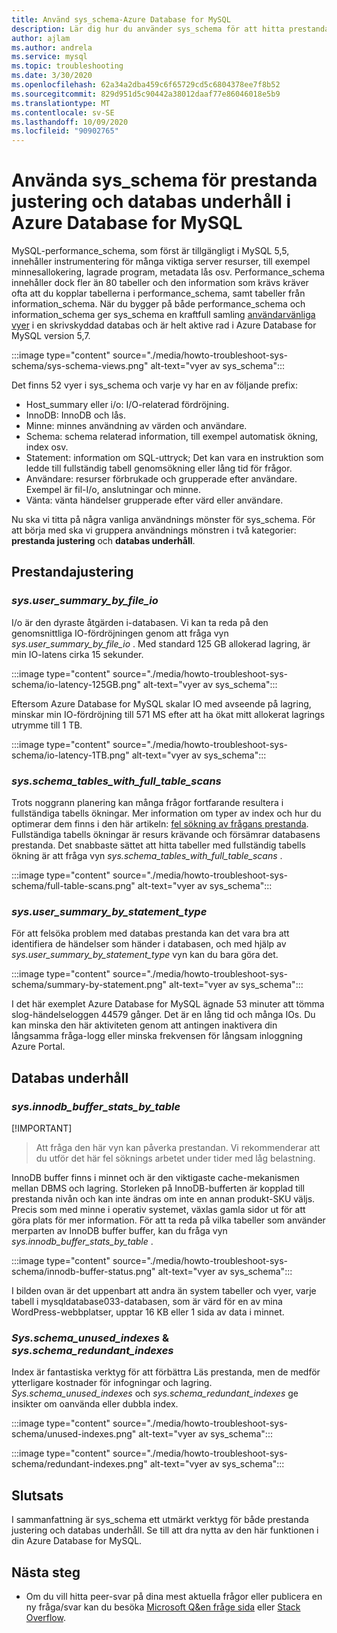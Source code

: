 ```yaml
---
title: Använd sys_schema-Azure Database for MySQL
description: Lär dig hur du använder sys_schema för att hitta prestanda problem och underhålla databasen i Azure Database for MySQL.
author: ajlam
ms.author: andrela
ms.service: mysql
ms.topic: troubleshooting
ms.date: 3/30/2020
ms.openlocfilehash: 62a34a2dba459c6f65729cd5c6804378ee7f8b52
ms.sourcegitcommit: 829d951d5c90442a38012daaf77e86046018e5b9
ms.translationtype: MT
ms.contentlocale: sv-SE
ms.lasthandoff: 10/09/2020
ms.locfileid: "90902765"
---
```

# <a name="how-to-use-sys_schema-for-performance-tuning-and-database-maintenance-in-azure-database-for-mysql"></a>Använda sys_schema för prestanda justering och databas underhåll i Azure Database for MySQL

MySQL-performance_schema, som först är tillgängligt i MySQL 5,5, innehåller instrumentering för många viktiga server resurser, till exempel minnesallokering, lagrade program, metadata lås osv. Performance_schema innehåller dock fler än 80 tabeller och den information som krävs kräver ofta att du kopplar tabellerna i performance_schema, samt tabeller från information_schema. När du bygger på både performance_schema och information_schema ger sys_schema en kraftfull samling [användarvänliga vyer](https://dev.mysql.com/doc/refman/5.7/en/sys-schema-views.html) i en skrivskyddad databas och är helt aktive rad i Azure Database for MySQL version 5,7.

:::image type="content" source="./media/howto-troubleshoot-sys-schema/sys-schema-views.png" alt-text="vyer av sys_schema":::

Det finns 52 vyer i sys_schema och varje vy har en av följande prefix:

- Host_summary eller i/o: I/O-relaterad fördröjning.
- InnoDB: InnoDB och lås.
- Minne: minnes användning av värden och användare.
- Schema: schema relaterad information, till exempel automatisk ökning, index osv.
- Statement: information om SQL-uttryck; Det kan vara en instruktion som ledde till fullständig tabell genomsökning eller lång tid för frågor.
- Användare: resurser förbrukade och grupperade efter användare. Exempel är fil-I/o, anslutningar och minne.
- Vänta: vänta händelser grupperade efter värd eller användare.

Nu ska vi titta på några vanliga användnings mönster för sys_schema. För att börja med ska vi gruppera användnings mönstren i två kategorier: **prestanda justering** och **databas underhåll**.

## <a name="performance-tuning"></a>Prestandajustering

### <a name="sysuser_summary_by_file_io"></a>*sys.user_summary_by_file_io*

I/o är den dyraste åtgärden i-databasen. Vi kan ta reda på den genomsnittliga IO-fördröjningen genom att fråga vyn *sys.user_summary_by_file_io* . Med standard 125 GB allokerad lagring, är min IO-latens cirka 15 sekunder.

:::image type="content" source="./media/howto-troubleshoot-sys-schema/io-latency-125GB.png" alt-text="vyer av sys_schema":::

Eftersom Azure Database for MySQL skalar IO med avseende på lagring, minskar min IO-fördröjning till 571 MS efter att ha ökat mitt allokerat lagrings utrymme till 1 TB.

:::image type="content" source="./media/howto-troubleshoot-sys-schema/io-latency-1TB.png" alt-text="vyer av sys_schema":::

### <a name="sysschema_tables_with_full_table_scans"></a>*sys.schema_tables_with_full_table_scans*

Trots noggrann planering kan många frågor fortfarande resultera i fullständiga tabells ökningar. Mer information om typer av index och hur du optimerar dem finns i den här artikeln: [fel sökning av frågans prestanda](./howto-troubleshoot-query-performance.md). Fullständiga tabells ökningar är resurs krävande och försämrar databasens prestanda. Det snabbaste sättet att hitta tabeller med fullständig tabells ökning är att fråga vyn *sys.schema_tables_with_full_table_scans* .

:::image type="content" source="./media/howto-troubleshoot-sys-schema/full-table-scans.png" alt-text="vyer av sys_schema":::

### <a name="sysuser_summary_by_statement_type"></a>*sys.user_summary_by_statement_type*

För att felsöka problem med databas prestanda kan det vara bra att identifiera de händelser som händer i databasen, och med hjälp av *sys.user_summary_by_statement_type* vyn kan du bara göra det.

:::image type="content" source="./media/howto-troubleshoot-sys-schema/summary-by-statement.png" alt-text="vyer av sys_schema":::

I det här exemplet Azure Database for MySQL ägnade 53 minuter att tömma slog-händelseloggen 44579 gånger. Det är en lång tid och många IOs. Du kan minska den här aktiviteten genom att antingen inaktivera din långsamma fråga-logg eller minska frekvensen för långsam inloggning Azure Portal.

## <a name="database-maintenance"></a>Databas underhåll

### <a name="sysinnodb_buffer_stats_by_table"></a>*sys.innodb_buffer_stats_by_table*

[!IMPORTANT]
> Att fråga den här vyn kan påverka prestandan. Vi rekommenderar att du utför det här fel söknings arbetet under tider med låg belastning.

InnoDB buffer finns i minnet och är den viktigaste cache-mekanismen mellan DBMS och lagring. Storleken på InnoDB-bufferten är kopplad till prestanda nivån och kan inte ändras om inte en annan produkt-SKU väljs. Precis som med minne i operativ systemet, växlas gamla sidor ut för att göra plats för mer information. För att ta reda på vilka tabeller som använder merparten av InnoDB buffer buffer, kan du fråga vyn *sys.innodb_buffer_stats_by_table* .

:::image type="content" source="./media/howto-troubleshoot-sys-schema/innodb-buffer-status.png" alt-text="vyer av sys_schema":::

I bilden ovan är det uppenbart att andra än system tabeller och vyer, varje tabell i mysqldatabase033-databasen, som är värd för en av mina WordPress-webbplatser, upptar 16 KB eller 1 sida av data i minnet.

### <a name="sysschema_unused_indexes--sysschema_redundant_indexes"></a>*Sys.schema_unused_indexes* & *sys.schema_redundant_indexes*

Index är fantastiska verktyg för att förbättra Läs prestanda, men de medför ytterligare kostnader för infogningar och lagring. *Sys.schema_unused_indexes* och *sys.schema_redundant_indexes* ge insikter om oanvända eller dubbla index.

:::image type="content" source="./media/howto-troubleshoot-sys-schema/unused-indexes.png" alt-text="vyer av sys_schema":::

:::image type="content" source="./media/howto-troubleshoot-sys-schema/redundant-indexes.png" alt-text="vyer av sys_schema":::

## <a name="conclusion"></a>Slutsats

I sammanfattning är sys_schema ett utmärkt verktyg för både prestanda justering och databas underhåll. Se till att dra nytta av den här funktionen i din Azure Database for MySQL. 

## <a name="next-steps"></a>Nästa steg
- Om du vill hitta peer-svar på dina mest aktuella frågor eller publicera en ny fråga/svar kan du besöka [Microsoft Q&en fråge sida](https://docs.microsoft.com/answers/topics/azure-database-mysql.html) eller [Stack Overflow](https://stackoverflow.com/questions/tagged/azure-database-mysql).
